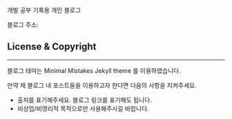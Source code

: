 개발 공부 기록용 개인 블로그

블로그 주소: 


## License & Copyright
-----------------
블로그 테마는 Minimal Mistakes Jekyll theme 를 이용하였습니다. 

만약 제 블로그 내 포스트들을 이용하고자 한다면 다음의 사항을 지켜주세요.

* 출처를 표기해주세요. 블로그 링크를 표기해도 됩니다. 
* 비상업/비영리적 목적으로만 사용해주시길 바랍니다. 
